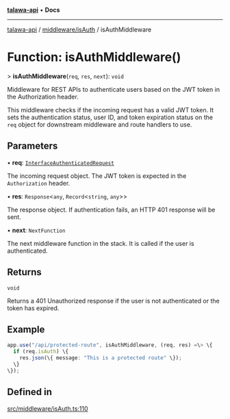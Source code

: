 [**talawa-api**](../../../README.md) • **Docs**

***

[talawa-api](../../../modules.md) / [middleware/isAuth](../README.md) / isAuthMiddleware

# Function: isAuthMiddleware()

\> **isAuthMiddleware**(`req`, `res`, `next`): `void`

Middleware for REST APIs to authenticate users based on the JWT token in the Authorization header.

This middleware checks if the incoming request has a valid JWT token. It sets the authentication
status, user ID, and token expiration status on the `req` object for downstream middleware and
route handlers to use.

## Parameters

• **req**: [`InterfaceAuthenticatedRequest`](../interfaces/InterfaceAuthenticatedRequest.md)

The incoming request object. The JWT token is expected in the `Authorization` header.

• **res**: `Response`\<`any`, `Record`\<`string`, `any`\>\>

The response object. If authentication fails, an HTTP 401 response will be sent.

• **next**: `NextFunction`

The next middleware function in the stack. It is called if the user is authenticated.

## Returns

`void`

Returns a 401 Unauthorized response if the user is not authenticated or the token has expired.

## Example

```typescript
app.use("/api/protected-route", isAuthMiddleware, (req, res) =\> \{
  if (req.isAuth) \{
    res.json(\{ message: "This is a protected route" \});
  \}
\});
```

## Defined in

[src/middleware/isAuth.ts:110](https://github.com/PalisadoesFoundation/talawa-api/blob/92443bb6a5ff3ed66457149a509401986a82e570/src/middleware/isAuth.ts#L110)
